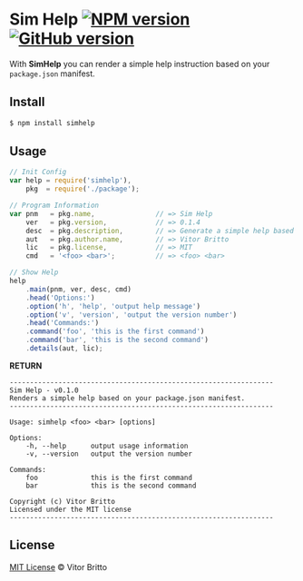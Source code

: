 # Sim Help [![NPM version](https://badge.fury.io/js/simhelp.svg)](http://badge.fury.io/js/simhelp) [![GitHub version](https://badge.fury.io/gh/vitorbritto%2Fsimhelp.svg)](http://badge.fury.io/gh/vitorbritto%2Fsimhelp)

With **SimHelp** you can render a simple help instruction based on your `package.json` manifest.

## Install

```bash
$ npm install simhelp
```

## Usage

```javascript
// Init Config
var help = require('simhelp'),
    pkg  = require('./package');

// Program Information
var pnm   = pkg.name,               // => Sim Help
    ver   = pkg.version,            // => 0.1.4
    desc  = pkg.description,        // => Generate a simple help based on your package.json manifest.
    aut   = pkg.author.name,        // => Vitor Britto
    lic   = pkg.license,            // => MIT
    cmd   = '<foo> <bar>';          // => <foo> <bar>

// Show Help
help
    .main(pnm, ver, desc, cmd)
    .head('Options:')
    .option('h', 'help', 'output help message')
    .option('v', 'version', 'output the version number')
    .head('Commands:')
    .command('foo', 'this is the first command')
    .command('bar', 'this is the second command')
    .details(aut, lic);
```

**RETURN**

```
-----------------------------------------------------------------
Sim Help - v0.1.0
Renders a simple help based on your package.json manifest.
-----------------------------------------------------------------

Usage: simhelp <foo> <bar> [options]

Options:
    -h, --help      output usage information
    -v, --version   output the version number

Commands:
    foo             this is the first command
    bar             this is the second command

Copyright (c) Vitor Britto
Licensed under the MIT license
-----------------------------------------------------------------
```

## License

[MIT License](http://vitorbritto.mit-license.org/) © Vitor Britto
